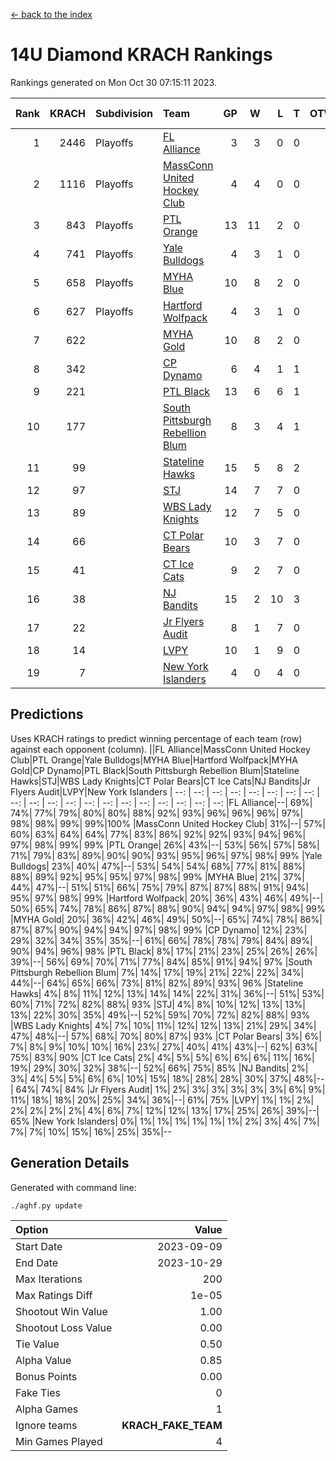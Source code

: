 [<- back to the index](readme.md)
# 14U Diamond KRACH Rankings
Rankings generated on Mon Oct 30 07:15:11 2023.

Rank|KRACH|Subdivision|Team|GP|W|L|T|OTW|OTL|SoS|Exp Wins|Win Diff
---:|---:|:---|:---|---:|---:|---:|---:|---:|---:|---:|---:|---:
1|2446|Playoffs|[FL Alliance](https://gamesheetstats.com/seasons/3663/teams/156905/schedule)|3|3|0|0|0|0|98|3.8|-0.0
2|1116|Playoffs|[MassConn United Hockey Club](https://gamesheetstats.com/seasons/3663/teams/140810/schedule)|4|4|0|0|0|0|35|4.8|-0.0
3|843|Playoffs|[PTL Orange](https://gamesheetstats.com/seasons/3663/teams/140821/schedule)|13|11|2|0|1|0|197|11.9|0.0
4|741|Playoffs|[Yale Bulldogs](https://gamesheetstats.com/seasons/3663/teams/156906/schedule)|4|3|1|0|0|0|319|3.9|0.0
5|658|Playoffs|[MYHA Blue](https://gamesheetstats.com/seasons/3663/teams/140816/schedule)|10|8|2|0|1|0|187|8.9|0.0
6|627|Playoffs|[Hartford Wolfpack](https://gamesheetstats.com/seasons/3663/teams/140814/schedule)|4|3|1|0|0|1|234|3.9|0.0
7|622||[MYHA Gold](https://gamesheetstats.com/seasons/3663/teams/140824/schedule)|10|8|2|0|0|0|249|8.9|0.0
8|342||[CP Dynamo](https://gamesheetstats.com/seasons/3663/teams/140823/schedule)|6|4|1|1|0|0|164|5.4|0.0
9|221||[PTL Black](https://gamesheetstats.com/seasons/3663/teams/140815/schedule)|13|6|6|1|0|0|483|7.4|0.0
10|177||[South Pittsburgh Rebellion Blum](https://gamesheetstats.com/seasons/3663/teams/140812/schedule)|8|3|4|1|0|0|316|4.4|0.0
11|99||[Stateline Hawks](https://gamesheetstats.com/seasons/3663/teams/140813/schedule)|15|5|8|2|0|0|366|6.9|0.0
12|97||[STJ](https://gamesheetstats.com/seasons/3663/teams/140822/schedule)|14|7|7|0|0|0|258|7.9|0.0
13|89||[WBS Lady Knights](https://gamesheetstats.com/seasons/3663/teams/140825/schedule)|12|7|5|0|0|0|277|7.9|0.0
14|66||[CT Polar Bears](https://gamesheetstats.com/seasons/3663/teams/140818/schedule)|10|3|7|0|0|0|424|3.9|0.0
15|41||[CT Ice Cats](https://gamesheetstats.com/seasons/3663/teams/140826/schedule)|9|2|7|0|0|1|423|2.8|-0.0
16|38||[NJ Bandits](https://gamesheetstats.com/seasons/3663/teams/140828/schedule)|15|2|10|3|0|0|300|4.4|0.0
17|22||[Jr Flyers Audit](https://gamesheetstats.com/seasons/3663/teams/140819/schedule)|8|1|7|0|0|0|284|1.9|0.0
18|14||[LVPY](https://gamesheetstats.com/seasons/3663/teams/140820/schedule)|10|1|9|0|0|0|257|1.9|0.0
19|7||[New York Islanders](https://gamesheetstats.com/seasons/3663/teams/140832/schedule)|4|0|4|0|0|0|165|0.9|0.0

## Predictions
Uses KRACH ratings to predict winning percentage of each team (row) against each opponent (column).
||FL Alliance|MassConn United Hockey Club|PTL Orange|Yale Bulldogs|MYHA Blue|Hartford Wolfpack|MYHA Gold|CP Dynamo|PTL Black|South Pittsburgh Rebellion Blum|Stateline Hawks|STJ|WBS Lady Knights|CT Polar Bears|CT Ice Cats|NJ Bandits|Jr Flyers Audit|LVPY|New York Islanders
| --: | --: | --: | --: | --: | --: | --: | --: | --: | --: | --: | --: | --: | --: | --: | --: | --: | --: | --: | --: 
|FL Alliance|--| 69%| 74%| 77%| 79%| 80%| 80%| 88%| 92%| 93%| 96%| 96%| 96%| 97%| 98%| 98%| 99%| 99%|100%
|MassConn United Hockey Club| 31%|--| 57%| 60%| 63%| 64%| 64%| 77%| 83%| 86%| 92%| 92%| 93%| 94%| 96%| 97%| 98%| 99%| 99%
|PTL Orange| 26%| 43%|--| 53%| 56%| 57%| 58%| 71%| 79%| 83%| 89%| 90%| 90%| 93%| 95%| 96%| 97%| 98%| 99%
|Yale Bulldogs| 23%| 40%| 47%|--| 53%| 54%| 54%| 68%| 77%| 81%| 88%| 88%| 89%| 92%| 95%| 95%| 97%| 98%| 99%
|MYHA Blue| 21%| 37%| 44%| 47%|--| 51%| 51%| 66%| 75%| 79%| 87%| 87%| 88%| 91%| 94%| 95%| 97%| 98%| 99%
|Hartford Wolfpack| 20%| 36%| 43%| 46%| 49%|--| 50%| 65%| 74%| 78%| 86%| 87%| 88%| 90%| 94%| 94%| 97%| 98%| 99%
|MYHA Gold| 20%| 36%| 42%| 46%| 49%| 50%|--| 65%| 74%| 78%| 86%| 87%| 87%| 90%| 94%| 94%| 97%| 98%| 99%
|CP Dynamo| 12%| 23%| 29%| 32%| 34%| 35%| 35%|--| 61%| 66%| 78%| 78%| 79%| 84%| 89%| 90%| 94%| 96%| 98%
|PTL Black|  8%| 17%| 21%| 23%| 25%| 26%| 26%| 39%|--| 56%| 69%| 70%| 71%| 77%| 84%| 85%| 91%| 94%| 97%
|South Pittsburgh Rebellion Blum|  7%| 14%| 17%| 19%| 21%| 22%| 22%| 34%| 44%|--| 64%| 65%| 66%| 73%| 81%| 82%| 89%| 93%| 96%
|Stateline Hawks|  4%|  8%| 11%| 12%| 13%| 14%| 14%| 22%| 31%| 36%|--| 51%| 53%| 60%| 71%| 72%| 82%| 88%| 93%
|STJ|  4%|  8%| 10%| 12%| 13%| 13%| 13%| 22%| 30%| 35%| 49%|--| 52%| 59%| 70%| 72%| 82%| 88%| 93%
|WBS Lady Knights|  4%|  7%| 10%| 11%| 12%| 12%| 13%| 21%| 29%| 34%| 47%| 48%|--| 57%| 68%| 70%| 80%| 87%| 93%
|CT Polar Bears|  3%|  6%|  7%|  8%|  9%| 10%| 10%| 16%| 23%| 27%| 40%| 41%| 43%|--| 62%| 63%| 75%| 83%| 90%
|CT Ice Cats|  2%|  4%|  5%|  5%|  6%|  6%|  6%| 11%| 16%| 19%| 29%| 30%| 32%| 38%|--| 52%| 66%| 75%| 85%
|NJ Bandits|  2%|  3%|  4%|  5%|  5%|  6%|  6%| 10%| 15%| 18%| 28%| 28%| 30%| 37%| 48%|--| 64%| 74%| 84%
|Jr Flyers Audit|  1%|  2%|  3%|  3%|  3%|  3%|  3%|  6%|  9%| 11%| 18%| 18%| 20%| 25%| 34%| 36%|--| 61%| 75%
|LVPY|  1%|  1%|  2%|  2%|  2%|  2%|  2%|  4%|  6%|  7%| 12%| 12%| 13%| 17%| 25%| 26%| 39%|--| 65%
|New York Islanders|  0%|  1%|  1%|  1%|  1%|  1%|  1%|  2%|  3%|  4%|  7%|  7%|  7%| 10%| 15%| 16%| 25%| 35%|--

## Generation Details

Generated with command line:
```
./aghf.py update
```

| Option | Value |
| :----- | ----: |
| Start Date | 2023-09-09 |
| End Date | 2023-10-29 |
| Max Iterations | 200 |
| Max Ratings Diff | 1e-05 |
| Shootout Win Value | 1.00 |
| Shootout Loss Value | 0.00 |
| Tie Value | 0.50 |
| Alpha Value | 0.85 |
| Bonus Points | 0.00 |
| Fake Ties | 0 |
| Alpha Games | 1 |
| Ignore teams | __KRACH_FAKE_TEAM__ |
| Min Games Played | 4 |

